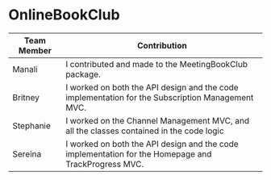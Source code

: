 # OnlineBookClub


| Team Member | Contribution |
| -------- | ------- |
| Manali  |   I contributed and made to the MeetingBookClub package.  |
| Britney | I worked on both the API design and the code implementation for the Subscription Management MVC.     |
| Stephanie    | I worked on the Channel Management MVC, and all the classes contained in the code logic    |
| Sereina    | I worked on both the API design and the code implementation for the Homepage and TrackProgress MVC.    |
